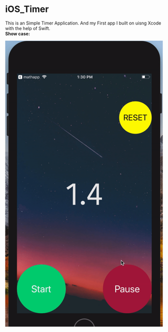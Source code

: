 # iOS_Timer
This is an Simple Timer Application. And my First app I built on uisng Xcode with the help of Swift.
<br />
**Show case:**
<br />
<p align="center">
  <img src="ezgif.com-video-to-gif.gif">
</p>
